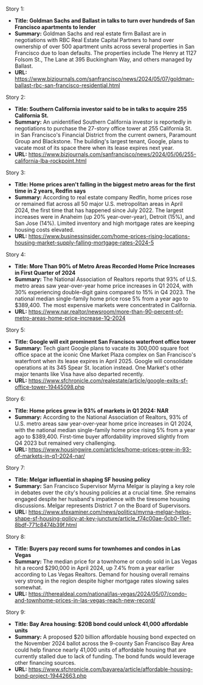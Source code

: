 Story 1: 
- **Title: Goldman Sachs and Ballast in talks to turn over hundreds of San Francisco apartments to lender**
- **Summary:** Goldman Sachs and real estate firm Ballast are in negotiations with RBC Real Estate Capital Partners to hand over ownership of over 500 apartment units across several properties in San Francisco due to loan defaults. The properties include The Henry at 1127 Folsom St., The Lane at 395 Buckingham Way, and others managed by Ballast.
- **URL:** https://www.bizjournals.com/sanfrancisco/news/2024/05/07/goldman-ballast-rbc-san-francisco-residential.html

Story 2:
- **Title: Southern California investor said to be in talks to acquire 255 California St.**
- **Summary:** An unidentified Southern California investor is reportedly in negotiations to purchase the 27-story office tower at 255 California St. in San Francisco's Financial District from the current owners, Paramount Group and Blackstone. The building's largest tenant, Google, plans to vacate most of its space there when its lease expires next year. 
- **URL:** https://www.bizjournals.com/sanfrancisco/news/2024/05/06/255-california-lba-rockpoint.html  

Story 3:
- **Title: Home prices aren't falling in the biggest metro areas for the first time in 2 years, Redfin says**
- **Summary:** According to real estate company Redfin, home prices rose or remained flat across all 50 major U.S. metropolitan areas in April 2024, the first time that has happened since July 2022. The largest increases were in Anaheim (up 20% year-over-year), Detroit (15%), and San Jose (14%). Limited inventory and high mortgage rates are keeping housing costs elevated.
- **URL:** https://www.businessinsider.com/home-prices-rising-locations-housing-market-supply-falling-mortgage-rates-2024-5  

Story 4:
- **Title: More Than 90% of Metro Areas Recorded Home Price Increases in First Quarter of 2024** 
- **Summary:** The National Association of Realtors reports that 93% of U.S. metro areas saw year-over-year home price increases in Q1 2024, with 30% experiencing double-digit gains compared to 15% in Q4 2023. The national median single-family home price rose 5% from a year ago to $389,400. The most expensive markets were concentrated in California.
- **URL:** https://www.nar.realtor/newsroom/more-than-90-percent-of-metro-areas-home-price-increase-1Q-2024

Story 5: 
- **Title: Google will exit prominent San Francisco waterfront office tower**
- **Summary:** Tech giant Google plans to vacate its 300,000 square foot office space at the iconic One Market Plaza complex on San Francisco's waterfront when its lease expires in April 2025. Google will consolidate operations at its 345 Spear St. location instead. One Market's other major tenants like Visa have also departed recently.  
- **URL:** https://www.sfchronicle.com/realestate/article/google-exits-sf-office-tower-19445098.php

Story 6:
- **Title: Home prices grew in 93% of markets in Q1 2024: NAR** 
- **Summary:** According to the National Association of Realtors, 93% of U.S. metro areas saw year-over-year home price increases in Q1 2024, with the national median single-family home price rising 5% from a year ago to $389,400. First-time buyer affordability improved slightly from Q4 2023 but remained very challenging.
- **URL:** https://www.housingwire.com/articles/home-prices-grew-in-93-of-markets-in-q1-2024-nar/

Story 7:
- **Title: Melgar influential in shaping SF housing policy**  
- **Summary:** San Francisco Supervisor Myrna Melgar is playing a key role in debates over the city's housing policies at a crucial time. She remains engaged despite her husband's impatience with the tiresome housing discussions. Melgar represents District 7 on the Board of Supervisors.
- **URL:** https://www.sfexaminer.com/news/politics/myrna-melgar-helps-shape-sf-housing-policy-at-key-juncture/article_f74c00ae-0cb0-11ef-8bdf-771c8474b39f.html

Story 8:
- **Title: Buyers pay record sums for townhomes and condos in Las Vegas**
- **Summary:** The median price for a townhome or condo sold in Las Vegas hit a record $290,000 in April 2024, up 7.4% from a year earlier according to Las Vegas Realtors. Demand for housing overall remains very strong in the region despite higher mortgage rates slowing sales somewhat.
- **URL:** https://therealdeal.com/national/las-vegas/2024/05/07/condo-and-townhome-prices-in-las-vegas-reach-new-record/

Story 9: 
- **Title: Bay Area housing: $20B bond could unlock 41,000 affordable units**
- **Summary:** A proposed $20 billion affordable housing bond expected on the November 2024 ballot across the 9-county San Francisco Bay Area could help finance nearly 41,000 units of affordable housing that are currently stalled due to lack of funding. The bond funds would leverage other financing sources.
- **URL:** https://www.sfchronicle.com/bayarea/article/affordable-housing-bond-project-19442663.php